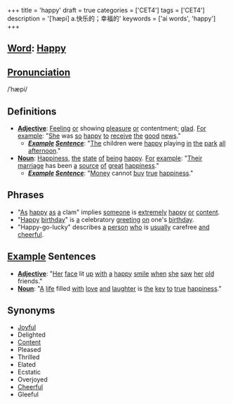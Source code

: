 +++
title = 'happy'
draft = true
categories = ['CET4']
tags = ['CET4']
description = '[ˈhæpi] a.快乐的；幸福的'
keywords = ['ai words', 'happy']
+++

## [Word](/post/word/): [Happy](/post/happy/)

## [Pronunciation](/post/pronunciation/)
/ˈhæpi/

## Definitions
- **[Adjective](/post/adjective/)**: [Feeling](/post/feeling/) [or](/post/or/) showing [pleasure](/post/pleasure/) [or](/post/or/) contentment; [glad](/post/glad/). [For](/post/for/) [example](/post/example/): "[She](/post/she/) was [so](/post/so/) [happy](/post/happy/) [to](/post/to/) [receive](/post/receive/) [the](/post/the/) [good](/post/good/) [news](/post/news/)."
  - _**[Example](/post/example/) [Sentence](/post/sentence/)**_: "[The](/post/the/) children were [happy](/post/happy/) playing [in](/post/in/) [the](/post/the/) [park](/post/park/) [all](/post/all/) [afternoon](/post/afternoon/)."
- **[Noun](/post/noun/)**: [Happiness](/post/happiness/), [the](/post/the/) [state](/post/state/) [of](/post/of/) [being](/post/being/) [happy](/post/happy/). [For](/post/for/) [example](/post/example/): "[Their](/post/their/) [marriage](/post/marriage/) has been [a](/post/a/) [source](/post/source/) [of](/post/of/) [great](/post/great/) [happiness](/post/happiness/)."
  - _**[Example](/post/example/) [Sentence](/post/sentence/)**_: "[Money](/post/money/) cannot [buy](/post/buy/) [true](/post/true/) [happiness](/post/happiness/)."

## Phrases
- "[As](/post/as/) [happy](/post/happy/) [as](/post/as/) [a](/post/a/) clam" implies [someone](/post/someone/) is [extremely](/post/extremely/) [happy](/post/happy/) [or](/post/or/) [content](/post/content/).
- "[Happy](/post/happy/) [birthday](/post/birthday/)" is [a](/post/a/) celebratory [greeting](/post/greeting/) [on](/post/on/) one's [birthday](/post/birthday/).
- "Happy-go-lucky" describes [a](/post/a/) [person](/post/person/) [who](/post/who/) is [usually](/post/usually/) carefree [and](/post/and/) [cheerful](/post/cheerful/).
  
## [Example](/post/example/) Sentences
- **[Adjective](/post/adjective/)**: "[Her](/post/her/) [face](/post/face/) lit [up](/post/up/) [with](/post/with/) [a](/post/a/) [happy](/post/happy/) [smile](/post/smile/) [when](/post/when/) [she](/post/she/) [saw](/post/saw/) [her](/post/her/) [old](/post/old/) friends."
- **[Noun](/post/noun/)**: "[A](/post/a/) [life](/post/life/) filled [with](/post/with/) [love](/post/love/) [and](/post/and/) [laughter](/post/laughter/) is [the](/post/the/) [key](/post/key/) [to](/post/to/) [true](/post/true/) [happiness](/post/happiness/)."

## Synonyms
- [Joyful](/post/joyful/)
- Delighted
- [Content](/post/content/)
- Pleased
- Thrilled
- Elated
- Ecstatic
- Overjoyed
- [Cheerful](/post/cheerful/)
- Gleeful

